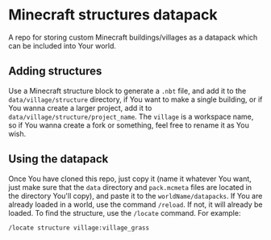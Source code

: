 # Minecraft structures datapack
A repo for storing custom Minecraft buildings/villages as a datapack which can be included into Your world.

## Adding structures
Use a Minecraft structure block to generate a `.nbt` file, and add it to the `data/village/structure` directory, if You want to make a single building, or if You wanna create a larger project, add it to `data/village/structure/project_name`.
The `village` is a workspace name, so if You wanna create a fork or something, feel free to rename it as You wish.

## Using the datapack
Once You have cloned this repo, just copy it (name it whatever You want, just make sure that the `data` directory and `pack.mcmeta` files are located in the directory You'll copy), and paste it to the `worldName/datapacks`. If You are already loaded in a world, use the command `/reload`. If not, it will already be loaded.
To find the structure, use the `/locate` command. For example: 
```
/locate structure village:village_grass
```
